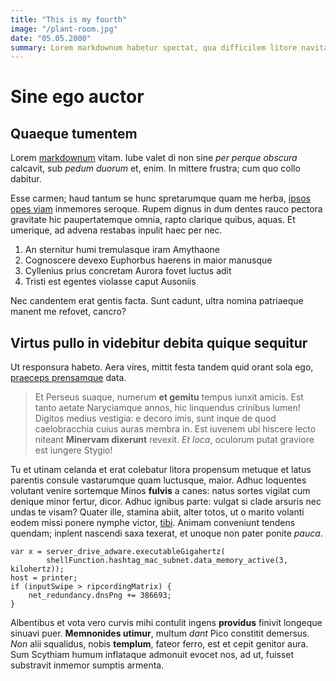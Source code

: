```yaml
---
title: "This is my fourth"
image: "/plant-room.jpg"
date: "05.05.2000"
summary: Lorem markdownum habetur spectat, qua difficilem litore navita unum. Et necpotens caput ulterius at mota corpus
---
```


# Sine ego auctor

## Quaeque tumentem

Lorem [markdownum](http://ille.com/locumita.html) vitam. Iube valet di non sine
_per perque obscura_ calcavit, sub _pedum duorum_ et, enim. In mittere frustra;
cum quo collo dabitur.

Esse carmen; haud tantum se hunc spretarumque quam me herba, [ipsos opes
viam](http://www.tractum.io/canam) inmemores seroque. Rupem dignus in dum dentes
rauco pectora gravitate hic paupertatemque omnia, rapto clarique quibus, aquas.
Et umerique, ad advena restabas inpulit haec per nec.

1. An sternitur humi tremulasque iram Amythaone
2. Cognoscere devexo Euphorbus haerens in maior manusque
3. Cyllenius prius concretam Aurora fovet luctus adit
4. Tristi est egentes violasse caput Ausoniis

Nec candentem erat gentis facta. Sunt cadunt, ultra nomina patriaeque manent me
refovet, cancro?

## Virtus pullo in videbitur debita quique sequitur

Ut responsura habeto. Aera vires, mittit festa tandem quid orant sola ego,
[praeceps prensamque](http://iubae.net/leto.html) data.

> Et Perseus suaque, numerum **et gemitu** tempus iunxit amicis. Est tanto
> aetate Naryciamque annos, hic linquendus crinibus lumen! Digitos medius
> vestigia: e decoro imis, sunt inque de quod caelobracchia cuius auras membra
> in. Est iuvenem ubi hiscere lecto niteant **Minervam dixerunt** revexit. _Et
> loca_, oculorum putat graviore est iungere Stygio!

Tu et utinam celanda et erat colebatur litora propensum metuque et latus
parentis consule vastarumque quam luctusque, maior. Adhuc loquentes volutant
venire sortemque Minos **fulvis** a canes: natus sortes vigilat cum denique
minor fertur, dicor. Adhuc ignibus parte: vulgat si clade arsuris nec undas te
visam? Quater ille, stamina abiit, alter totos, ut o marito volanti eodem missi
ponere nymphe victor, [tibi](http://www.vidit.com/rusticaqui). Animam conveniunt
tendens quendam; inplent nascendi saxa texerat, et unoque non pater ponite
_pauca_.

```
var x = server_drive_adware.executableGigahertz(
        shellFunction.hashtag_mac_subnet.data_memory_active(3, kilohertz));
host = printer;
if (inputSwipe > ripcordingMatrix) {
    net_redundancy.dnsPng += 386693;
}
```

Albentibus et vota vero curvis mihi contulit ingens **providus** finivit
longeque sinuavi puer. **Memnonides utimur**, multum _dant_ Pico constitit
demersus. _Non_ alii squalidus, nobis **templum**, fateor ferro, est et cepit
genitor aura. Sum Scythiam humum inflataque admonuit evocet nos, ad ut, fuisset
substravit inmemor sumptis armenta.
